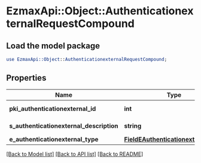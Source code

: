 # EzmaxApi::Object::AuthenticationexternalRequestCompound

## Load the model package
```perl
use EzmaxApi::Object::AuthenticationexternalRequestCompound;
```

## Properties
Name | Type | Description | Notes
------------ | ------------- | ------------- | -------------
**pki_authenticationexternal_id** | **int** | The unique ID of the Authenticationexternal | [optional] 
**s_authenticationexternal_description** | **string** | The description of the Authenticationexternal | 
**e_authenticationexternal_type** | [**FieldEAuthenticationexternalType**](FieldEAuthenticationexternalType.md) |  | 

[[Back to Model list]](../README.md#documentation-for-models) [[Back to API list]](../README.md#documentation-for-api-endpoints) [[Back to README]](../README.md)


